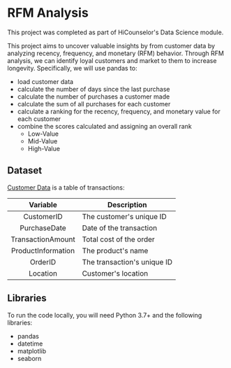 # RFM Analysis
This project was completed as part of HiCounselor's Data Science module.

This project aims to uncover valuable insights by from customer data by analyzing recency, frequency, and monetary (RFM) behavior. Through RFM analysis, we can identify loyal customers and market to them to increase longevity. Specifically, we will use pandas to:
  * load customer data
  * calculate the number of days since the last purchase
  * calculate the number of purchases a customer made
  * calculate the sum of all purchases for each customer
  * calculate a ranking for the recency, frequency, and monetary value for each customer
  * combine the scores calculated and assigning an overall rank
      * Low-Value
      * Mid-Value
      * High-Value


## Dataset
[Customer Data](customer_data.csv) is a table of transactions:

| Variable | Description |
| :-----------: | -------- |
| CustomerID | The customer's unique ID |
| PurchaseDate | Date of the transaction |
| TransactionAmount | Total cost of the order |
| ProductInformation | The product's name |
| OrderID | The transaction's unique ID |
| Location | Customer's location |


## Libraries
To run the code locally, you will need Python 3.7+ and the following libraries:
  * pandas
  * datetime
  * matplotlib
  * seaborn
